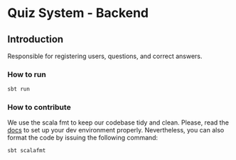 # Quiz System - Backend

## Introduction

Responsible for registering users, questions, and correct answers.

### How to run

```sh
sbt run
```

### How to contribute

We use the scala fmt to keep our codebase tidy and clean. Please, read
the [docs](https://scalameta.org/scalafmt/) to set up your dev environment properly.
Nevertheless, you can also format the code by issuing the following command:

```
sbt scalafmt
```